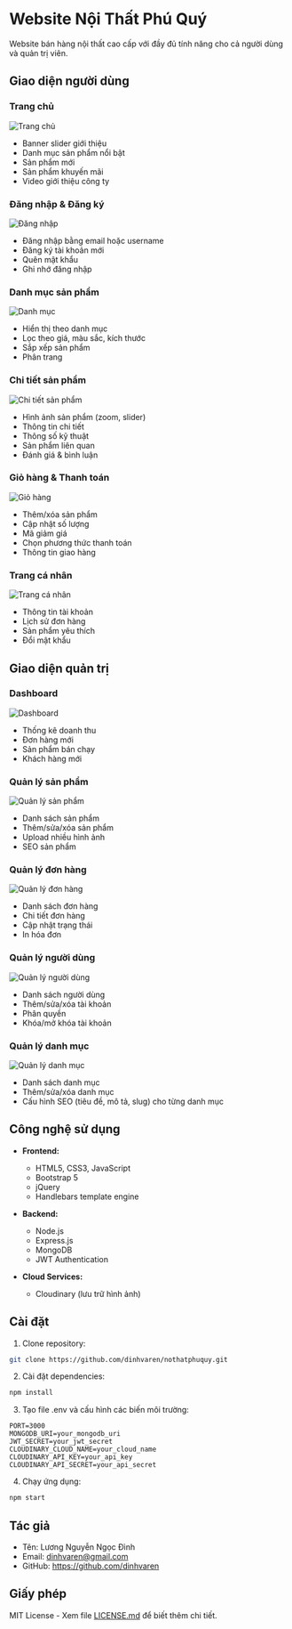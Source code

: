 # Website Nội Thất Phú Quý

Website bán hàng nội thất cao cấp với đầy đủ tính năng cho cả người dùng và quản trị viên.

## Giao diện người dùng

### Trang chủ
![Trang chủ](/images/dashbroad.jpg)
- Banner slider giới thiệu
- Danh mục sản phẩm nổi bật
- Sản phẩm mới
- Sản phẩm khuyến mãi
- Video giới thiệu công ty

### Đăng nhập & Đăng ký
![Đăng nhập](/images/login.jpg)
- Đăng nhập bằng email hoặc username
- Đăng ký tài khoản mới
- Quên mật khẩu
- Ghi nhớ đăng nhập

### Danh mục sản phẩm
![Danh mục](/images/products.jpg)
- Hiển thị theo danh mục
- Lọc theo giá, màu sắc, kích thước
- Sắp xếp sản phẩm
- Phân trang

### Chi tiết sản phẩm
![Chi tiết sản phẩm](/images/products-detail.jpg)
- Hình ảnh sản phẩm (zoom, slider)
- Thông tin chi tiết
- Thông số kỹ thuật
- Sản phẩm liên quan
- Đánh giá & bình luận

### Giỏ hàng & Thanh toán
![Giỏ hàng](/images/cart.jpg)
- Thêm/xóa sản phẩm
- Cập nhật số lượng
- Mã giảm giá
- Chọn phương thức thanh toán
- Thông tin giao hàng

### Trang cá nhân
![Trang cá nhân](/images/profile.jpg)
- Thông tin tài khoản
- Lịch sử đơn hàng
- Sản phẩm yêu thích
- Đổi mật khẩu

## Giao diện quản trị

### Dashboard
![Dashboard](/images/admin-dashbroad.jpg)
- Thống kê doanh thu
- Đơn hàng mới
- Sản phẩm bán chạy
- Khách hàng mới

### Quản lý sản phẩm
![Quản lý sản phẩm](/images/products-admin.jpg)
- Danh sách sản phẩm
- Thêm/sửa/xóa sản phẩm
- Upload nhiều hình ảnh
- SEO sản phẩm

### Quản lý đơn hàng
![Quản lý đơn hàng](/images/order-admin.jpg)
- Danh sách đơn hàng
- Chi tiết đơn hàng
- Cập nhật trạng thái
- In hóa đơn

### Quản lý người dùng
![Quản lý người dùng](/images/users-admin.jpg)
- Danh sách người dùng
- Thêm/sửa/xóa tài khoản
- Phân quyền
- Khóa/mở khóa tài khoản

### Quản lý danh mục
![Quản lý danh mục](/images/admin-catergories.jpg)
- Danh sách danh mục
- Thêm/sửa/xóa danh mục
- Cấu hình SEO (tiêu đề, mô tả, slug) cho từng danh mục

## Công nghệ sử dụng

- **Frontend:**
  - HTML5, CSS3, JavaScript
  - Bootstrap 5
  - jQuery
  - Handlebars template engine
  
- **Backend:**
  - Node.js
  - Express.js
  - MongoDB
  - JWT Authentication
  
- **Cloud Services:**
  - Cloudinary (lưu trữ hình ảnh)

## Cài đặt

1. Clone repository:
```bash
git clone https://github.com/dinhvaren/nothatphuquy.git
```

2. Cài đặt dependencies:
```bash
npm install
```

3. Tạo file .env và cấu hình các biến môi trường:
```env
PORT=3000
MONGODB_URI=your_mongodb_uri
JWT_SECRET=your_jwt_secret
CLOUDINARY_CLOUD_NAME=your_cloud_name
CLOUDINARY_API_KEY=your_api_key
CLOUDINARY_API_SECRET=your_api_secret
```

4. Chạy ứng dụng:
```bash
npm start
```

## Tác giả

- Tên: Lương Nguyễn Ngọc Đình
- Email: dinhvaren@gmail.com
- GitHub: https://github.com/dinhvaren

## Giấy phép

MIT License - Xem file [LICENSE.md](LICENSE.md) để biết thêm chi tiết. 